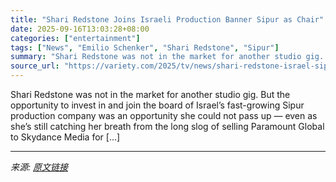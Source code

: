 ```yaml
---
title: "Shari Redstone Joins Israeli Production Banner Sipur as Chair"
date: 2025-09-16T13:03:28+08:00
categories: ["entertainment"]
tags: ["News", "Emilio Schenker", "Shari Redstone", "Sipur"]
summary: "Shari Redstone was not in the market for another studio gig. But the opportunity to invest in and join the board of Israel&#8217;s fast-growing Sipur production company was an opportunity she could no"
source_url: "https://variety.com/2025/tv/news/shari-redstone-israel-sipur-chair-investor-emilio-schenker-1236520097/"
---
```


Shari Redstone was not in the market for another studio gig. But the opportunity to invest in and join the board of Israel&#8217;s fast-growing Sipur production company was an opportunity she could not pass up &#8212; even as she&#8217;s still catching her breath from the long slog of selling Paramount Global to Skydance Media for [&#8230;]

---

*来源: [原文链接](https://variety.com/2025/tv/news/shari-redstone-israel-sipur-chair-investor-emilio-schenker-1236520097/)*
